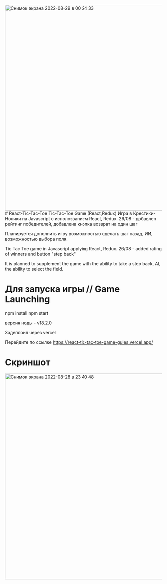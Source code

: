 <img width="660" alt="Снимок экрана 2022-08-29 в 00 24 33" src="https://user-images.githubusercontent.com/105541761/187095253-94a1097b-bffc-49d6-acfa-a0b9bb800ac1.png">
# React-Tic-Tac-Toe
Tic-Tac-Toe Game (React,Redux)
Игра в Крестики-Нолики на Javascript с исполозванием React, Redux.
26/08 - добавлен рейтинг победителей, добавлена кнопка возврат на один шаг

Планируется дополнить игру возможностью сделать шаг назад, ИИ, возможностью выбора поля.

Tic Tac Toe game in Javascript applying React, Redux.
26/08 - added rating of winners and button "step back"

It is planned to supplement the game with the ability to take a step back, AI, the ability to select the field.

# Для запуска игры // Game Launching
npm install
npm start

версия ноды - v18.2.0

Задеплоил через vercel

Перейдите по ссылке
https://react-tic-tac-toe-game-gules.vercel.app/



# Скриншот


<img width="660" alt="Снимок экрана 2022-08-28 в 23 40 48" src="https://user-images.githubusercontent.com/105541761/187093693-1f82684b-bd08-4179-b21c-c4d36aa12853.png">


